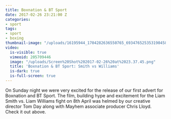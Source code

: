```yaml
---
title: Boxnation & BT Sport
date: 2017-02-26 23:21:00 Z
categories:
- sport
tags:
- sport
- boxing
thumbnail-image: "/uploads/16195944_1704282636550765_6934765253531904581_n.jpg"
video:
  is-visible: true
  vimeoid: 205709446
  image: "/uploads/Screen%20Shot%202017-02-26%20at%2023.37.45.png"
  title: 'Boxnation & BT Sport: Smith vs Williams'
  is-dark: true
  is-full-screen: true
---
```


On Sunday night we were very excited for the release of our first advert for Boxnation and BT Sport. The film, building hype and excitement for the Liam Smith vs. Liam Williams fight on 8th April was helmed by our creative director Tom Day along with Mayhem associate producer Chris Lloyd. Check it out above.